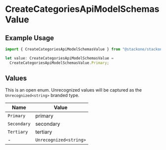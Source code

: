# CreateCategoriesApiModelSchemasValue

## Example Usage

```typescript
import { CreateCategoriesApiModelSchemasValue } from "@stackone/stackone-client-ts/sdk/models/shared";

let value: CreateCategoriesApiModelSchemasValue =
  CreateCategoriesApiModelSchemasValue.Primary;
```

## Values

This is an open enum. Unrecognized values will be captured as the `Unrecognized<string>` branded type.

| Name                   | Value                  |
| ---------------------- | ---------------------- |
| `Primary`              | primary                |
| `Secondary`            | secondary              |
| `Tertiary`             | tertiary               |
| -                      | `Unrecognized<string>` |
